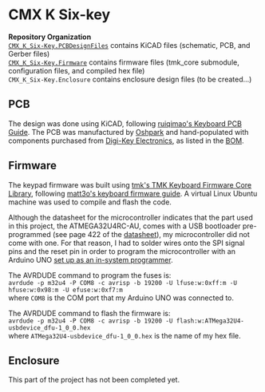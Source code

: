 # CMX K Six-key
**Repository Organization**  
[`CMX_K_Six-Key.PCBDesignFiles`](https://github.com/jstwy/CMX_K_Six-key/tree/master/CMX_K_Six-Key.PCBDesignFiles) contains KiCAD files (schematic, PCB, and Gerber files)  
[`CMX_K_Six-Key.Firmware`](https://github.com/jstwy/CMX_K_Six-key/tree/master/CMX_K_Six-key.Firmware) contains firmware files (tmk_core submodule, configuration files, and compiled hex file)  
`CMX_K_Six-Key.Enclosure` contains enclosure design files (to be created...)

## PCB  
The design was done using KiCAD, following [ruiqimao's Keyboard PCB Guide](https://github.com/ruiqimao/keyboard-pcb-guide). The PCB was manufactured by [Oshpark](https://oshpark.com/) and hand-populated with components purchased from [Digi-Key Electronics](https://www.digikey.ca/), as listed in the [BOM](../master/CMX_K_Six-Key.BOM.csv).

## Firmware  
The keypad firmware was built using [tmk's TMK Keyboard Firmware Core Library](https://github.com/tmk/tmk_core), following [matt3o's keyboard firmware guide](https://deskthority.net/viewtopic.php?f=7&t=7177&start=). A virtual Linux Ubuntu machine was used to compile and flash the code.

Although the datasheet for the microcontroller indicates that the part used in this project, the ATMEGA32U4RC-AU, comes with a USB bootloader pre-programmed (see page 422 of the [datasheet](http://ww1.microchip.com/downloads/en/DeviceDoc/Atmel-7766-8-bit-AVR-ATmega16U4-32U4_Datasheet.pdf)), my microcontroller did not come with one. For that reason, I had to solder wires onto the SPI signal pins and the reset pin in order to program the microcontroller with an Arduino UNO [set up as an in-system programmer](https://www.arduino.cc/en/tutorial/arduinoISP).

The AVRDUDE command to program the fuses is:  
`avrdude -p m32u4 -P COM8 -c avrisp -b 19200 -U lfuse:w:0xff:m -U hfuse:w:0x98:m -U efuse:w:0xf7:m`  
where `COM8` is the COM port that my Arduino UNO was connected to.

The AVRDUDE command to flash the firmware is:  
`avrdude -p m32u4 -P COM8 -c avrisp -b 19200 -U flash:w:ATMega32U4-usbdevice_dfu-1_0_0.hex`  
where `ATMega32U4-usbdevice_dfu-1_0_0.hex` is the name of my hex file.

## Enclosure  
This part of the project has not been completed yet.
